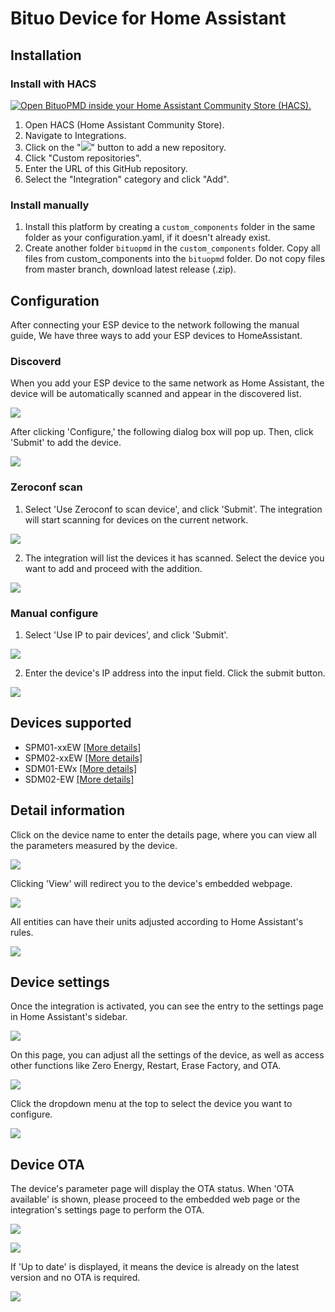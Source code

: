 # Bituo Device for Home Assistant

## Installation

### Install with HACS 

[![Open BituoPMD inside your Home Assistant Community Store (HACS).](https://my.home-assistant.io/badges/hacs_repository.svg)](https://my.home-assistant.io/redirect/hacs_repository/?owner=Script0803&repository=bituopmd&category=integration)

1. Open HACS (Home Assistant Community Store).
2. Navigate to Integrations.
3. Click on the "![](/images/symbol-1.png)" button to add a new repository.
4. Click "Custom repositories".
5. Enter the URL of this GitHub repository.
6. Select the "Integration" category and click "Add".

### Install manually

1. Install this platform by creating a `custom_components` folder in the same folder as your configuration.yaml, if it doesn't already exist.
2. Create another folder `bituopmd` in the `custom_components` folder. Copy all files from custom_components into the `bituopmd` folder. Do not copy files from master branch, download latest release (.zip).

## Configuration

After connecting your ESP device to the network following the manual guide, We have three ways to add your ESP devices to HomeAssistant.

### Discoverd

When you add your ESP device to the same network as Home Assistant, the device will be automatically scanned and appear in the discovered list.

![](/images/discoverd.png)

After clicking 'Configure,' the following dialog box will pop up. Then, click 'Submit' to add the device.

![](/images/discoverd-config.png)

### Zeroconf scan

1. Select 'Use Zeroconf to scan device', and click 'Submit'. The integration will start scanning for devices on the current network.

![](/images/zeroconf-1.png)

2. The integration will list the devices it has scanned. Select the device you want to add and proceed with the addition.

![](/images/zeroconf-2.png)

### Manual configure

1. Select 'Use IP to pair devices', and click 'Submit'.

![](/images/manual-1.png)

2. Enter the device's IP address into the input field. Click the submit button.

![](/images/manual-2.png)

## Devices supported
- SPM01-xxEW [[More details]](https://shop.bituo-technik.com/products/esp32-wifi-energy-meter-spm01-1p-n-63a)
- SPM02-xxEW [[More details]](https://shop.bituo-technik.com/products/esp32-wifi-energy-meter-spm02-3p-n-63a-copy)
- SDM01-EWx  [[More details]](https://shop.bituo-technik.com/products/sdm01-ew0-energy-meter-3p-n-up-to-200a-esp32-wi-fi-ble)
- SDM02-EW   [[More details]](https://shop.bituo-technik.com/collections/all)

## Detail information

Click on the device name to enter the details page, where you can view all the parameters measured by the device.

![](/images/interface-1.jpg)

Clicking 'View' will redirect you to the device's embedded webpage.

![](/images/interface-2.jpg)

All entities can have their units adjusted according to Home Assistant's rules.

![](/images/interface-3.jpg)

## Device settings

Once the integration is activated, you can see the entry to the settings page in Home Assistant's sidebar.

![](/images/UI-1.jpg)

On this page, you can adjust all the settings of the device, as well as access other functions like Zero Energy, Restart, Erase Factory, and OTA.

![](/images/UI-2.jpg)

Click the dropdown menu at the top to select the device you want to configure.

![](/images/UI-3.png)

## Device OTA
The device's parameter page will display the OTA status. When 'OTA available' is shown, please proceed to the embedded web page or the integration's settings page to perform the OTA.

![](/images/OTA-2.jpg)

![](/images/OTA-3.jpg)

If 'Up to date' is displayed, it means the device is already on the latest version and no OTA is required.

![](/images/OTA-1.png)
